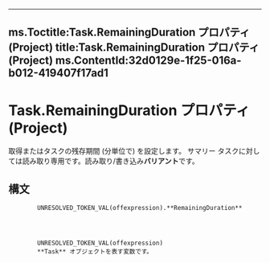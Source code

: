 

---
ms.Toctitle:Task.RemainingDuration プロパティ (Project)
title:Task.RemainingDuration プロパティ (Project)
ms.ContentId:32d0129e-1f25-016a-b012-419407f17ad1
---
# Task.RemainingDuration プロパティ (Project)




取得またはタスクの残存期間 (分単位で) を設定します。 サマリー タスクに対しては読み取り専用です。読み取り/書き込み**バリアント**です。

## 構文

            UNRESOLVED_TOKEN_VAL(offexpression).**RemainingDuration**




            UNRESOLVED_TOKEN_VAL(offexpression)
            **Task** オブジェクトを表す変数です。





